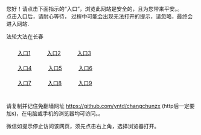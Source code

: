 您好！请点击下面指示的“入口”，浏览此网站是安全的，且为您带来平安。。 <br/>
点击入口后，请耐心等待， 过程中可能会出现无法打开的提示，请忽略，最终会进入网站. </br>

法轮大法在长春<br/>
<div style="padding:10px"><a style="margin:20px" target="_blank" href="https://d2zi4uqj76y7iy.cloudfront.net/2Qpsp?nzmli" id="ccLink1" rel="nofollow">入口1</a> <a target="_blank" style="margin:20px" href="https://d1a461qsk8xikw.cloudfront.net/2Qpsp?hbcjfbx" id="ccLink2" rel="nofollow">入口2</a> <a style="margin:20px" target="_blank" href="https://d3ryn70mneaeem.cloudfront.net/2Qpsp?mshynqkt" id="ccLink3" rel="nofollow">入口3</a></div>

<div style="padding:10px" ><a style="margin:20px" target="_blank" href="https://d2zi4uqj76y7iy.cloudfront.net/2Qpsp?nzmli" id="ccLink4" rel="nofollow">入口4</a> <a style="margin:20px" href="https://d1a461qsk8xikw.cloudfront.net/2Qpsp?hbcjfbx" target="_blank" id="ccLink5" rel="nofollow">入口5</a> <a style="margin:20px" href="https://d3ryn70mneaeem.cloudfront.net/2Qpsp?mshynqkt" target="_blank" id="ccLink6" rel="nofollow">入口6</a></div>

<div style="padding:10px"><a style="margin:20px" target="_blank" href="https://d2zi4uqj76y7iy.cloudfront.net/2Qpsp?nzmli" id="ccLink7" rel="nofollow">入口7</a> <a style="margin:20px" href="https://d1a461qsk8xikw.cloudfront.net/2Qpsp?hbcjfbx" target="_blank" id="ccLink8" rel="nofollow">入口8</a> <a style="margin:20px" target="_blank" href="https://d3ryn70mneaeem.cloudfront.net/2Qpsp?mshynqkt" id="ccLink9" rel="nofollow">入口9</a></div>

<br/>



请复制并记住免翻墙网址 https://github.com/yntd/changchunzx (http后一定要加s)，在电脑或手机的浏览器均可访问。。<br/>

微信如提示停止访问该网页，须先点击右上角，选择浏览器打开。
